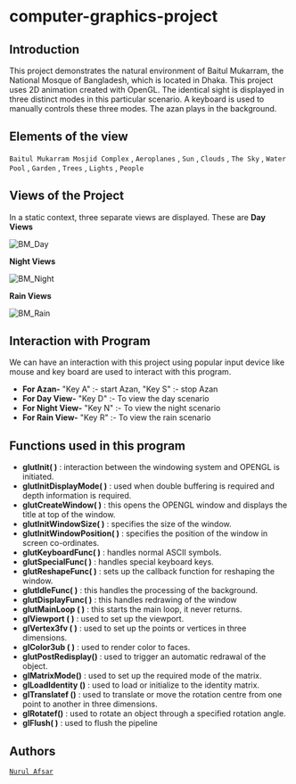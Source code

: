 # computer-graphics-project


## Introduction
This project demonstrates the natural environment of Baitul Mukarram, the National Mosque of Bangladesh, which is located in Dhaka. This project uses 2D animation created with OpenGL. The identical sight is displayed in three distinct modes in this particular scenario. A keyboard is used to manually controls these three modes. The azan plays in the background.
## Elements of the view

`Baitul Mukarram Mosjid Complex` , `Aeroplanes` , `Sun` , `Clouds` , `The Sky` , `Water Pool` , `Garden` , `Trees` , `Lights` , `People`

## Views of the Project
In a static context, three separate views are displayed. These are 
**Day Views**

![BM_Day](https://github.com/NurulAfsar96/computer-graphics-baitul-mukarram-view/assets/90999889/f34caa1c-a909-4bcb-aa00-cbc8f98f7257)

**Night Views**

![BM_Night](https://github.com/NurulAfsar96/computer-graphics-baitul-mukarram-view/assets/90999889/5693bac6-ce5c-43ec-80c6-716e2511ed1b)

**Rain Views**

![BM_Rain](https://github.com/NurulAfsar96/computer-graphics-baitul-mukarram-view/assets/90999889/7af4c064-2fa9-4c34-9bc6-b802aa37c59b)


## Interaction with Program
We can have an interaction with this project using popular input device like mouse and key board are used to interact with this program.

- **For Azan-**
     "Key A" :- start Azan, "Key S" :- stop Azan
- **For Day View-**
     "Key D" :- To view the day scenario
- **For Night View-**
     "Key N" :- To view the night scenario
- **For Rain View-**
     "Key R" :- To view the rain scenario

## Functions used in this program
- **glutInit( )** : interaction between the windowing system and OPENGL is initiated.
- **glutInitDisplayMode( )** : used when double buffering is required and depth information is required.
- **glutCreateWindow( )** : this opens the OPENGL window and displays the title at top of the window.
- **glutInitWindowSize( )** : specifies the size of the window.
- **glutInitWindowPosition( )** : specifies the position of the window in screen co-ordinates. 
- **glutKeyboardFunc( )** : handles normal ASCII symbols.
- **glutSpecialFunc( )** : handles special keyboard keys. 
- **glutReshapeFunc( )** : sets up the callback function for reshaping the window.  
- **glutIdleFunc( )** : this handles the processing of the background.  
- **glutDisplayFunc( )** : this handles redrawing of the window  
- **glutMainLoop ( )** : this starts the main loop, it never returns.
- **glViewport ( )** : used to set up the viewport.  
- **glVertex3fv ( )** : used to set up the points or vertices in three dimensions.  
- **glColor3ub ( )** : used to render color to faces.
- **glutPostRedisplay()** : used to trigger an automatic redrawal of the object.
-  **glMatrixMode()** : used to set up the required mode of the matrix.
- **glLoadIdentity ()** : used to load or initialize to the identity matrix.
- **glTranslatef ()** : used to translate or move the rotation centre from one point to another in three dimensions.
- **glRotatef()** : used to rotate an object through a specified rotation angle.
- **glFlush( )** : used to flush the pipeline

## Authors
[`Nurul Afsar`](https://github.com/NurulAfsar96/)


